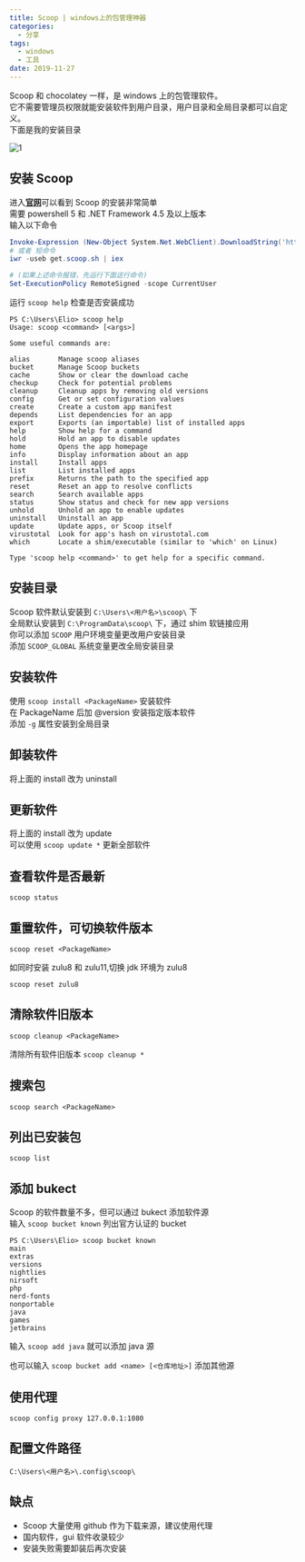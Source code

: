 ```yaml
---
title: Scoop | windows上的包管理神器
categories:
  - 分享
tags:
  - windows
  - 工具
date: 2019-11-27
---
```


Scoop 和 chocolatey 一样，是 windows 上的包管理软件。  
它不需要管理员权限就能安装软件到用户目录，用户目录和全局目录都可以自定义。  
下面是我的安装目录

<!-- more -->

![1][]

## 安装 Scoop

进入[**官网**](https://scoop.sh/)可以看到 Scoop 的安装非常简单  
需要 powershell 5 和 .NET Framework 4.5 及以上版本  
输入以下命令

```powershell
Invoke-Expression (New-Object System.Net.WebClient).DownloadString('https://get.scoop.sh')
# 或者 短命令
iwr -useb get.scoop.sh | iex

# (如果上述命令报错，先运行下面这行命令)
Set-ExecutionPolicy RemoteSigned -scope CurrentUser
```

运行 `scoop help` 检查是否安装成功

```
PS C:\Users\Elio> scoop help
Usage: scoop <command> [<args>]

Some useful commands are:

alias       Manage scoop aliases
bucket      Manage Scoop buckets
cache       Show or clear the download cache
checkup     Check for potential problems
cleanup     Cleanup apps by removing old versions
config      Get or set configuration values
create      Create a custom app manifest
depends     List dependencies for an app
export      Exports (an importable) list of installed apps
help        Show help for a command
hold        Hold an app to disable updates
home        Opens the app homepage
info        Display information about an app
install     Install apps
list        List installed apps
prefix      Returns the path to the specified app
reset       Reset an app to resolve conflicts
search      Search available apps
status      Show status and check for new app versions
unhold      Unhold an app to enable updates
uninstall   Uninstall an app
update      Update apps, or Scoop itself
virustotal  Look for app's hash on virustotal.com
which       Locate a shim/executable (similar to 'which' on Linux)

Type 'scoop help <command>' to get help for a specific command.
```

## 安装目录

Scoop 软件默认安装到 `C:\Users\<用户名>\scoop\` 下  
全局默认安装到 `C:\ProgramData\scoop\` 下，通过 shim 软链接应用  
你可以添加 `SCOOP` 用户环境变量更改用户安装目录  
添加 `SCOOP_GLOBAL` 系统变量更改全局安装目录

## 安装软件

使用 `scoop install <PackageName>` 安装软件  
在 PackageName 后加 @version 安装指定版本软件  
添加 `-g` 属性安装到全局目录

## 卸装软件

将上面的 install 改为 uninstall

## 更新软件

将上面的 install 改为 update  
可以使用 `scoop update *` 更新全部软件

## 查看软件是否最新

`scoop status`

## 重置软件，可切换软件版本

`scoop reset <PackageName>`

如同时安装 zulu8 和 zulu11,切换 jdk 环境为 zulu8

`scoop reset zulu8`

## 清除软件旧版本

`scoop cleanup <PackageName>`

清除所有软件旧版本 `scoop cleanup *`

## 搜索包

`scoop search <PackageName>`

## 列出已安装包

`scoop list`

## 添加 bukect

Scoop 的软件数量不多，但可以通过 bukect 添加软件源  
输入 `scoop bucket known` 列出官方认证的 bucket

```
PS C:\Users\Elio> scoop bucket known
main
extras
versions
nightlies
nirsoft
php
nerd-fonts
nonportable
java
games
jetbrains
```

输入 `scoop add java` 就可以添加 java 源

也可以输入 `scoop bucket add <name> [<仓库地址>]` 添加其他源

## 使用代理

`scoop config proxy 127.0.0.1:1080`

## 配置文件路径

`C:\Users\<用户名>\.config\scoop\`

## 缺点

- Scoop 大量使用 github 作为下载来源，建议使用代理
- 国内软件，gui 软件收录较少
- 安装失败需要卸装后再次安装

[1]: https://cdn.jsdelivr.net/gh/xingaqr/img/2020/11/09/20-26-52-3002ba.png

